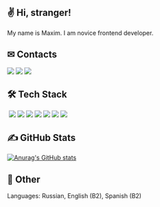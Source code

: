 ## ✌ Hi, stranger!
My name is Maxim. I am novice frontend developer.
## ✉ Contacts
[![](https://img.shields.io/badge/<GMail>-maximgriven@gmail.com-orange)]()
[![](https://img.shields.io/badge/<Instagram>-@maximka76667-pink)](https://www.instagram.com/maximka76667)
[![](https://img.shields.io/badge/<VKontakte>-/maximgriven-blue)](https://vk.com/maximgriven)
## 🛠 Tech Stack
![]()
![](https://img.shields.io/badge/<Code>-HTML-orange)
![](https://img.shields.io/badge/<Code>-CSS-blue)
![](https://img.shields.io/badge/<Code>-JavaScript-yellow)
![](https://img.shields.io/badge/<Code>-Git-green)
![](https://img.shields.io/badge/<Code>-React.js-green)
![](https://img.shields.io/badge/<Code>-Node.js-green)
![](https://img.shields.io/badge/<Code>-Sass-purple)
## ✍ GitHub Stats
[![Anurag's GitHub stats](https://github-readme-stats.vercel.app/api?username=maximka76667)](https://github.com/anuraghazra/github-readme-stats)
## 👻 Other
Languages: Russian, English (B2), Spanish (B2)
